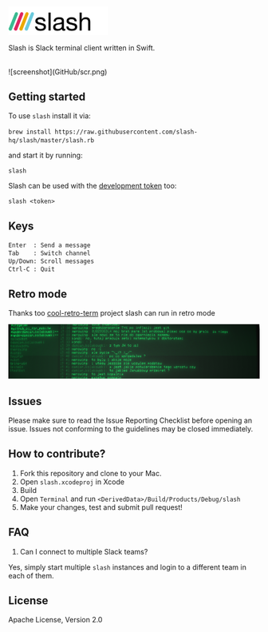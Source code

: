 <img src="GitHub/slash_logo_small.png" alt="logo" width="200px;"/>

Slash is Slack terminal client written in Swift.

</br>
![screenshot](GitHub/scr.png)

## Getting started

To use `slash` install it via:

`brew install https://raw.githubusercontent.com/slash-hq/slash/master/slash.rb` 

and start it by running:

```
slash
```

Slash can be used with the [development token](https://api.slack.com/docs/oauth-test-tokens) too:

```
slash <token>
```

## Keys

```
Enter  : Send a message
Tab    : Switch channel
Up/Down: Scroll messages
Ctrl-C : Quit
```

## Retro mode

Thanks too [cool-retro-term](https://github.com/Swordfish90/cool-retro-term) project slash can run in retro mode

![screenshot](GitHub/scr_retro.png)

## Issues

Please make sure to read the Issue Reporting Checklist before opening an issue. Issues not conforming to the guidelines may be closed immediately.

## How to contribute?

1. Fork this repository and clone to your Mac.
1. Open `slash.xcodeproj` in Xcode
1. Build
1. Open `Terminal` and run `<DerivedData>/Build/Products/Debug/slash`
1. Make your changes, test and submit pull request!

## FAQ

1. Can I connect to multiple Slack teams?

  Yes, simply start multiple `slash` instances and login to a different team in each of them.

## License

Apache License, Version 2.0
